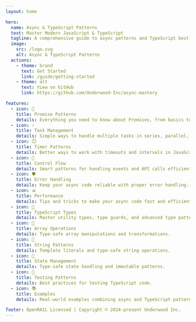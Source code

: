 ```yaml
---
layout: home

hero:
  name: Async & TypeScript Patterns
  text: Master Modern JavaScript & TypeScript
  tagline: A comprehensive guide to async patterns and TypeScript best practices
  image:
    src: /logo.svg
    alt: Async & TypeScript Patterns
  actions:
    - theme: brand
      text: Get Started
      link: /guide/getting-started
    - theme: alt
      text: View on GitHub
      link: https://github.com/Underwood-Inc/async-mastery

features:
  - icon: 🚀
    title: Promise Patterns
    details: Everything you need to know about Promises, from basics to advanced patterns.
  - icon: ⚡
    title: Task Management
    details: Simple ways to handle multiple tasks in series, parallel, or racing.
  - icon: ⏱️
    title: Timer Patterns
    details: Better ways to work with timeouts and intervals in JavaScript.
  - icon: 🔄
    title: Control Flow
    details: Smart patterns for handling events and API calls efficiently.
  - icon: 🛡️
    title: Error Handling
    details: Keep your async code reliable with proper error handling.
  - icon: 📊
    title: Performance
    details: Tips and tricks to make your async code fast and efficient.
  - icon: 🧪
    title: TypeScript Types
    details: Master utility types, type guards, and advanced type patterns.
  - icon: 🧮
    title: Array Operations
    details: Type-safe array manipulations and transformations.
  - icon: 📝
    title: String Patterns
    details: Template literals and type-safe string operations.
  - icon: 💾
    title: State Management
    details: Type-safe state handling and immutable patterns.
  - icon: 🧪
    title: Testing Patterns
    details: Best practices for testing TypeScript code.
  - icon: 📚
    title: Examples
    details: Real-world examples combining async and TypeScript patterns.

footer: OpenRAIL Licensed | Copyright © 2024-present Underwood Inc.
---
```

